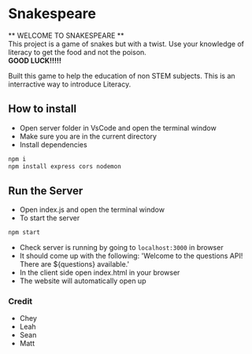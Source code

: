 # Snakespeare

** WELCOME TO SNAKESPEARE **
<br>
This project is a game of snakes but with a twist. Use your knowledge of literacy to get the food and not the poison.
<br>
**GOOD LUCK!!!!!**

Built this game to help the education of non STEM subjects. This is an interractive way to introduce Literacy.

## How to install

- Open server folder in VsCode and open the terminal window
- Make sure you are in the current directory
- Install dependencies
``` bash
npm i
npm install express cors nodemon 
```


## Run the Server
- Open index.js and open the terminal window
- To start the server
```bash
npm start
```
- Check server is running by going to `localhost:3000` in browser
- It should come up with the following: 'Welcome to the questions API! There are ${questions} available.'
- In the client side open index.html in your browser
- The website will automatically open up

### Credit
- Chey
- Leah
- Sean
- Matt